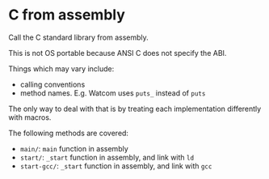 # C from assembly

Call the C standard library from assembly.

This is not OS portable because ANSI C does not specify the ABI.

Things which may vary include:

- calling conventions
- method names. E.g. Watcom uses `puts_` instead of `puts`

The only way to deal with that is by treating each implementation differently with macros.

The following methods are covered:

- `main/`: `main` function in assembly
- `start/`: `_start` function in assembly, and link with `ld`
- `start-gcc/`: `_start` function in assembly, and link with `gcc`
